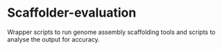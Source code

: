 Scaffolder-evaluation
=====================

Wrapper scripts to run genome assembly scaffolding tools and scripts to analyse the output for accuracy.
